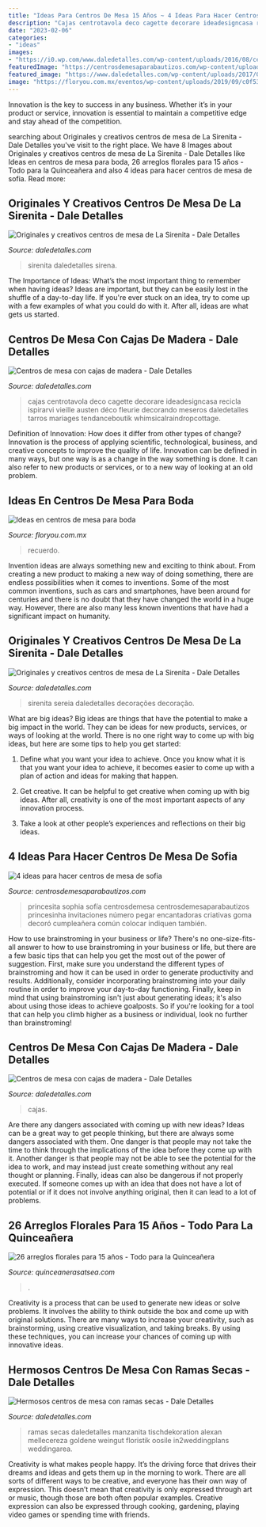```yaml
---
title: "Ideas Para Centros De Mesa 15 Años ~ 4 Ideas Para Hacer Centros De Mesa De Sofia"
description: "Cajas centrotavola deco cagette decorare ideadesigncasa recicla ispirarvi vieille austen déco fleurie decorando meseros daledetalles tarros mariages tendanceboutik whimsicalraindropcottage"
date: "2023-02-06"
categories:
- "ideas"
images:
- "https://i0.wp.com/www.daledetalles.com/wp-content/uploads/2016/08/centro-de-mesa-sirenita19.jpg"
featuredImage: "https://centrosdemesaparabautizos.com/wp-content/uploads/2021/04/centros-de-mesa-de-sofia-paso-a-paso-595x1024.jpg"
featured_image: "https://www.daledetalles.com/wp-content/uploads/2017/08/centro-de-mesa-con-ramas-secas20.jpg"
image: "https://floryou.com.mx/eventos/wp-content/uploads/2019/09/c0f53a0d3b20ce9ba47376e44d7d4097.jpg"
---
```



Innovation is the key to success in any business. Whether it’s in your product or service, innovation is essential to maintain a competitive edge and stay ahead of the competition.

	

		
searching about Originales y creativos centros de mesa de La Sirenita - Dale Detalles you've visit to the right place. We have 8 Images about Originales y creativos centros de mesa de La Sirenita - Dale Detalles like Ideas en centros de mesa para boda, 26 arreglos florales para 15 años - Todo para la Quinceañera and also 4 ideas para hacer centros de mesa de sofia. Read more:
		
    
## Originales Y Creativos Centros De Mesa De La Sirenita - Dale Detalles

<img loading=lazy src="https://i2.wp.com/www.daledetalles.com/wp-content/uploads/2016/08/centro-de-mesa-sirenita18.jpg" onerror="this.onerror=null;this.src='https://tse1.mm.bing.net/th?id=OIP.PCsmCpD-x5_J3d2trUeG_QHaJ4&amp;pid=15.1';" alt="Originales y creativos centros de mesa de La Sirenita - Dale Detalles">

_Source: daledetalles.com_

>sirenita daledetalles sirena. 

	

The Importance of Ideas: What’s the most important thing to remember when having ideas?
Ideas are important, but they can be easily lost in the shuffle of a day-to-day life. If you're ever stuck on an idea, try to come up with a few examples of what you could do with it. After all, ideas are what gets us started.

    
## Centros De Mesa Con Cajas De Madera - Dale Detalles

<img loading=lazy src="https://i0.wp.com/www.daledetalles.com/wp-content/uploads/2017/05/centros-de-mesa-con-cajas-de-madera15.jpg?resize=504%2C759" onerror="this.onerror=null;this.src='https://tse4.mm.bing.net/th?id=OIP.HHZvlQgg0pfhzIBnDGG4XAHaLJ&amp;pid=15.1';" alt="Centros de mesa con cajas de madera - Dale Detalles">

_Source: daledetalles.com_

>cajas centrotavola deco cagette decorare ideadesigncasa recicla ispirarvi vieille austen déco fleurie decorando meseros daledetalles tarros mariages tendanceboutik whimsicalraindropcottage. 

	

Definition of Innovation: How does it differ from other types of change?
Innovation is the process of applying scientific, technological, business, and creative concepts to improve the quality of life. Innovation can be defined in many ways, but one way is as a change in the way something is done. It can also refer to new products or services, or to a new way of looking at an old problem.

    
## Ideas En Centros De Mesa Para Boda

<img loading=lazy src="https://floryou.com.mx/eventos/wp-content/uploads/2019/09/c0f53a0d3b20ce9ba47376e44d7d4097.jpg" onerror="this.onerror=null;this.src='https://tse4.mm.bing.net/th?id=OIP.2BcsP6RrELQjtMAhU1L9vQHaLH&amp;pid=15.1';" alt="Ideas en centros de mesa para boda">

_Source: floryou.com.mx_

>recuerdo. 

	

Invention ideas are always something new and exciting to think about. From creating a new product to making a new way of doing something, there are endless possibilities when it comes to inventions. Some of the most common inventions, such as cars and smartphones, have been around for centuries and there is no doubt that they have changed the world in a huge way. However, there are also many less known inventions that have had a significant impact on humanity.

    
## Originales Y Creativos Centros De Mesa De La Sirenita - Dale Detalles

<img loading=lazy src="https://i0.wp.com/www.daledetalles.com/wp-content/uploads/2016/08/centro-de-mesa-sirenita19.jpg" onerror="this.onerror=null;this.src='https://tse3.mm.bing.net/th?id=OIP.VarjmF5VUNn0IrszwIHelgHaLH&amp;pid=15.1';" alt="Originales y creativos centros de mesa de La Sirenita - Dale Detalles">

_Source: daledetalles.com_

>sirenita sereia daledetalles decorações decoração. 

	

What are big ideas?
Big ideas are things that have the potential to make a big impact in the world. They can be ideas for new products, services, or ways of looking at the world. There is no one right way to come up with big ideas, but here are some tips to help you get started:
1. Define what you want your idea to achieve. Once you know what it is that you want your idea to achieve, it becomes easier to come up with a plan of action and ideas for making that happen.

2. Get creative. It can be helpful to get creative when coming up with big ideas. After all, creativity is one of the most important aspects of any innovation process.

3. Take a look at other people’s experiences and reflections on their big ideas.

    
## 4 Ideas Para Hacer Centros De Mesa De Sofia

<img loading=lazy src="https://centrosdemesaparabautizos.com/wp-content/uploads/2021/04/centros-de-mesa-de-sofia-paso-a-paso-595x1024.jpg" onerror="this.onerror=null;this.src='https://tse4.mm.bing.net/th?id=OIP.wrJ7jATVk6QkzIj54hjiIgHaMv&amp;pid=15.1';" alt="4 ideas para hacer centros de mesa de sofia">

_Source: centrosdemesaparabautizos.com_

>princesita sophia sofía centrosdemesa centrosdemesaparabautizos princesinha invitaciones número pegar encantadoras criativas goma decoró cumpleañera común colocar indiquen también. 

	

How to use brainstroming in your business or life?
There's no one-size-fits-all answer to how to use brainstroming in your business or life, but there are a few basic tips that can help you get the most out of the power of suggestion. First, make sure you understand the different types of brainstroming and how it can be used in order to generate productivity and results. Additionally, consider incorporating brainstroming into your daily routine in order to improve your day-to-day functioning. Finally, keep in mind that using brainstroming isn't just about generating ideas; it's also about using those ideas to achieve goalposts. So if you're looking for a tool that can help you climb higher as a business or individual, look no further than brainstroming!

    
## Centros De Mesa Con Cajas De Madera - Dale Detalles

<img loading=lazy src="https://i0.wp.com/www.daledetalles.com/wp-content/uploads/2017/05/centros-de-mesa-con-cajas-de-madera9.jpg" onerror="this.onerror=null;this.src='https://tse2.mm.bing.net/th?id=OIP.WmPaVr9heJrhpSg8GlAvAgAAAA&amp;pid=15.1';" alt="Centros de mesa con cajas de madera - Dale Detalles">

_Source: daledetalles.com_

>cajas. 

	

Are there any dangers associated with coming up with new ideas?
Ideas can be a great way to get people thinking, but there are always some dangers associated with them. One danger is that people may not take the time to think through the implications of the idea before they come up with it. Another danger is that people may not be able to see the potential for the idea to work, and may instead just create something without any real thought or planning. Finally, ideas can also be dangerous if not properly executed. If someone comes up with an idea that does not have a lot of potential or if it does not involve anything original, then it can lead to a lot of problems.

    
## 26 Arreglos Florales Para 15 Años - Todo Para La Quinceañera

<img loading=lazy src="http://quinceanerasatsea.com/wp-content/uploads/2016/07/arreglosfloralespara15años_27.jpg" onerror="this.onerror=null;this.src='https://tse3.mm.bing.net/th?id=OIP.5kZPyFuLzP7wvUE4GBc0JwAAAA&amp;pid=15.1';" alt="26 arreglos florales para 15 años - Todo para la Quinceañera">

_Source: quinceanerasatsea.com_

>. 

	

Creativity is a process that can be used to generate new ideas or solve problems. It involves the ability to think outside the box and come up with original solutions. There are many ways to increase your creativity, such as brainstorming, using creative visualization, and taking breaks. By using these techniques, you can increase your chances of coming up with innovative ideas.

    
## Hermosos Centros De Mesa Con Ramas Secas - Dale Detalles

<img loading=lazy src="https://www.daledetalles.com/wp-content/uploads/2017/08/centro-de-mesa-con-ramas-secas20.jpg" onerror="this.onerror=null;this.src='https://tse4.mm.bing.net/th?id=OIP.B7WWc-gTeNwHRsiCMOjYjgHaLI&amp;pid=15.1';" alt="Hermosos centros de mesa con ramas secas - Dale Detalles">

_Source: daledetalles.com_

>ramas secas daledetalles manzanita tischdekoration alexan mellecereza goldene weingut floristik oosile in2weddingplans weddingarea. 

	

Creativity is what makes people happy. It’s the driving force that drives their dreams and ideas and gets them up in the morning to work. There are all sorts of different ways to be creative, and everyone has their own way of expression. This doesn’t mean that creativity is only expressed through art or music, though those are both often popular examples. Creative expression can also be expressed through cooking, gardening, playing video games or spending time with friends.

